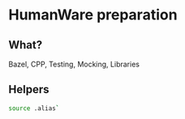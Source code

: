 # HumanWare preparation

## What?
Bazel, CPP, Testing, Mocking, Libraries

## Helpers
```bash
source .alias`
```
